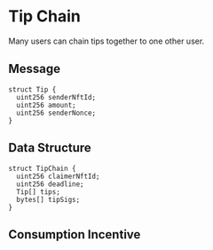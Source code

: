 # Tip Chain
Many users can chain tips together to one other user.  
## Message
```
struct Tip {
  uint256 senderNftId;
  uint256 amount;
  uint256 senderNonce;
}
```

## Data Structure
```
struct TipChain {
  uint256 claimerNftId;
  uint256 deadline;
  Tip[] tips;
  bytes[] tipSigs;
}
```
## Consumption Incentive
